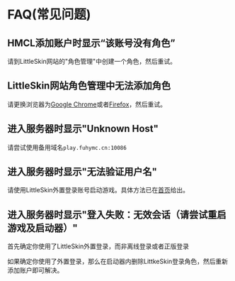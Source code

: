 # FAQ\(常见问题\)

## HMCL添加账户时显示“该账号没有角色”

请到LittleSkin网站的"角色管理"中创建一个角色，然后重试。

## LittleSkin网站角色管理中无法添加角色

请更换浏览器为[Google Chrome](https://www.google.cn/intl/zh-CN/chrome/)或者[Firefox](http://www.firefox.com.cn/)，然后重试。

## 进入服务器时显示"Unknown Host"

请尝试使用备用域名`play.fuhymc.cn:10086`

## 进入服务器时显示"无法验证用户名"

请使用LittleSkin外置登录账号启动游戏。具体方法已在[首页](/README)给出。

## 进入服务器时显示"登入失败：无效会话（请尝试重启游戏及启动器）"

首先确定你使用了LittleSkin外置登录，而非离线登录或者正版登录

如果确定你使用了外置登录，那么在启动器内删除LittkeSkin登录角色，然后重新添加账户即可解决。

